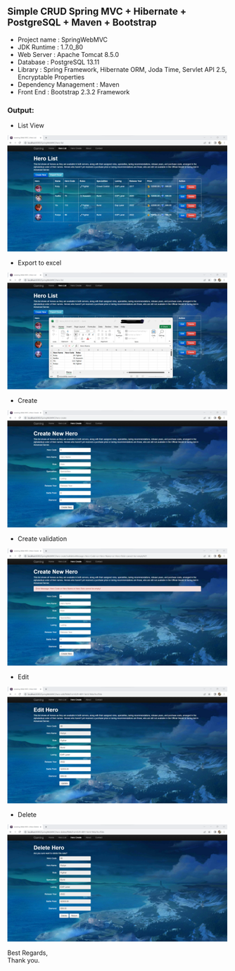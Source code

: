 ## Simple CRUD Spring MVC + Hibernate + PostgreSQL + Maven + Bootstrap
* Project name : SpringWebMVC
* JDK Runtime : 1.7.0_80
* Web Server : Apache Tomcat 8.5.0
* Database : PostgreSQL 13.11
* Library : Spring Framework, Hibernate ORM, Joda Time, Servlet API 2.5, Encryptable Properties
* Dependency Management : Maven
* Front End : Bootstrap 2.3.2 Framework

### Output:

* List View 
<img src="WebContent/assets/img/output-hero-list.png" alt="hero-list" width="500"/>

* Export to excel
<img src="WebContent/assets/img/output-hero-export-excel.png" alt="hero-list" width="500"/>

* Create
<img src="WebContent/assets/img/output-hero-create.png" alt="hero-list" width="500"/>

* Create validation
<img src="WebContent/assets/img/output-hero-create-validation.png" alt="hero-list" width="500"/>

* Edit
<img src="WebContent/assets/img/output-hero-edit.png" alt="hero-list" width="500"/>

* Delete
<img src="WebContent/assets/img/output-hero-delete.png" alt="hero-list" width="500"/>


Best Regards,<br/>
Thank you.
